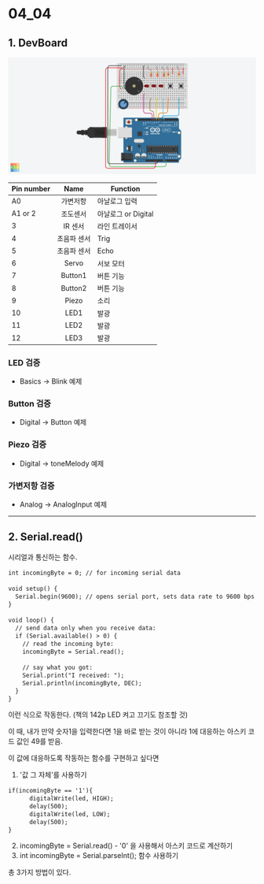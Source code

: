 # 04_04

## 1. DevBoard

![Image1](/YoneheeDev.png)

|Pin number|Name|Function|
|---|:---:|---|
|A0|가변저항|아날로그 입력|
|A1 or 2|조도센서|아날로그 or Digital|
|3|IR 센서|라인 트레이서|
|4|초음파 센서|Trig|
|5|초음파 센서|Echo|
|6|Servo|서보 모터|
|7|Button1|버튼 기능|
|8|Button2|버튼 기능|
|9|Piezo|소리|
|10|LED1|발광|
|11|LED2|발광|
|12|LED3|발광|

### LED 검증
* Basics -> Blink 예제

### Button 검증
* Digital -> Button 예제

### Piezo 검증
* Digital -> toneMelody 예제

### 가변저항 검증
* Analog -> AnalogInput 예제

<hr/>

## 2. Serial.read()

시리얼과 통신하는 함수.

```
int incomingByte = 0; // for incoming serial data

void setup() {
  Serial.begin(9600); // opens serial port, sets data rate to 9600 bps
}

void loop() {
  // send data only when you receive data:
  if (Serial.available() > 0) {
    // read the incoming byte:
    incomingByte = Serial.read();

    // say what you got:
    Serial.print("I received: ");
    Serial.println(incomingByte, DEC);
  }
}
```

이런 식으로 작동한다. (책의 142p LED 켜고 끄기도 참조할 것)

이 때, 내가 만약 숫자1을 입력한다면 1을 바로 받는 것이 아니라 1에 대응하는 아스키 코드 값인 49를 받음.

이 값에 대응하도록 작동하는 함수를 구현하고 싶다면

1) '값 그 자체'를 사용하기
```
if(incomingByte == '1'){
      digitalWrite(led, HIGH);
      delay(500);
      digitalWrite(led, LOW);
      delay(500);
}
```
2) incomingByte = Serial.read() - '0' 을 사용해서 아스키 코드로 계산하기
3) int incomingByte = Serial.parseInt(); 함수 사용하기

총 3가지 방법이 있다.
